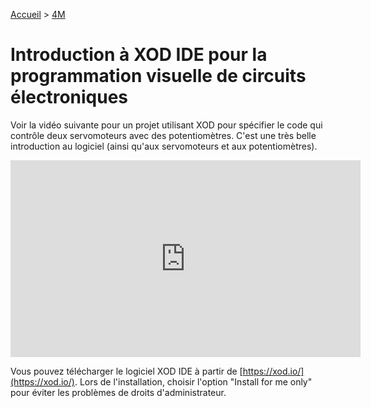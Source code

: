 [Accueil](./index.md) > [4M](./acceuil4M.md#projet-2--circuits-électroniques-et-programmation)

# Introduction à XOD IDE pour la programmation visuelle de circuits électroniques

Voir la vidéo suivante pour un projet utilisant XOD pour spécifier le code qui contrôle deux servomoteurs avec des potentiomètres. C'est une très belle introduction au logiciel (ainsi qu'aux servomoteurs et aux potentiomètres).

<iframe width="560" height="315" src="https://www.youtube.com/embed/iH9_xtulyws?si=t-pDHEEyJRlfl8Et" title="YouTube video player" frameborder="0" allow="accelerometer; autoplay; clipboard-write; encrypted-media; gyroscope; picture-in-picture; web-share" allowfullscreen></iframe>

Vous pouvez télécharger le logiciel XOD IDE à partir de [https://xod.io/](https://xod.io/). Lors de l'installation, choisir l'option "Install for me only" pour éviter les problèmes de droits d'administrateur.
